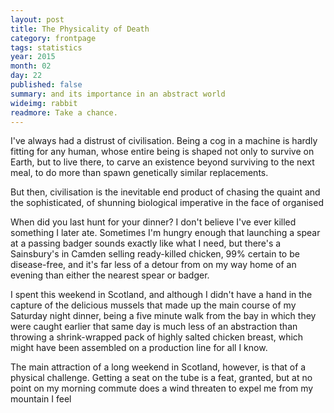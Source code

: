 ```yaml
---
layout: post
title: The Physicality of Death
category: frontpage
tags: statistics
year: 2015
month: 02
day: 22
published: false
summary: and its importance in an abstract world
wideimg: rabbit
readmore: Take a chance.
---
```

I've always had a distrust of civilisation.
Being a cog in a machine is hardly fitting for any human,
whose entire being is shaped not only to survive on Earth,
but to live there, to carve an existence beyond surviving to the next meal,
to do more than spawn genetically similar replacements.

But then, civilisation is the inevitable end product of chasing the quaint
and the sophisticated, of shunning biological imperative in the face of
organised 

When did you last hunt for your dinner?
I don't believe I've ever killed something I later ate.
Sometimes I'm hungry enough that launching a spear at a passing badger sounds exactly like what I need,
but there's a Sainsbury's in Camden selling ready-killed chicken, 99% certain to be disease-free,
and it's far less of a detour from on my way home of an evening than either the nearest spear or badger.

I spent this weekend in Scotland, and although I didn't have a hand in the capture of the delicious mussels
that made up the main course of my Saturday night dinner,
being a five minute walk from the bay in which they were caught earlier that same day is much less of an abstraction
than throwing a shrink-wrapped pack of highly salted chicken breast, which might have been assembled on a production
line for all I know.

The main attraction of a long weekend in Scotland, however, is that of a physical challenge.
Getting a seat on the tube is a feat, granted, but at no point on my morning commute does a wind threaten to expel me
from my mountain 
I feel 